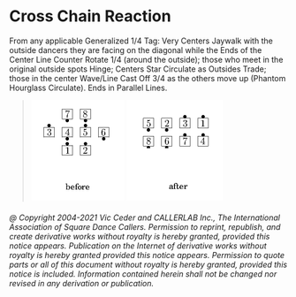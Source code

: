 
# Cross Chain Reaction

From any applicable Generalized 1/4 Tag: Very Centers Jaywalk
with the outside dancers they are facing on the diagonal while the
Ends of the Center Line Counter Rotate 1/4 (around the outside);
those who meet in the original outside spots Hinge; Centers Star
Circulate as Outsides Trade; those in the center Wave/Line Cast Off
3/4 as the others move up (Phantom Hourglass Circulate). Ends in
Parallel Lines.

> 
> ![alt](cross_chain_reaction-1.png)
> ![alt](cross_chain_reaction-2.png)
> 

###### @ Copyright 2004-2021 Vic Ceder and CALLERLAB Inc., The International Association of Square Dance Callers. Permission to reprint, republish, and create derivative works without royalty is hereby granted, provided this notice appears. Publication on the Internet of derivative works without royalty is hereby granted provided this notice appears. Permission to quote parts or all of this document without royalty is hereby granted, provided this notice is included. Information contained herein shall not be changed nor revised in any derivation or publication.
